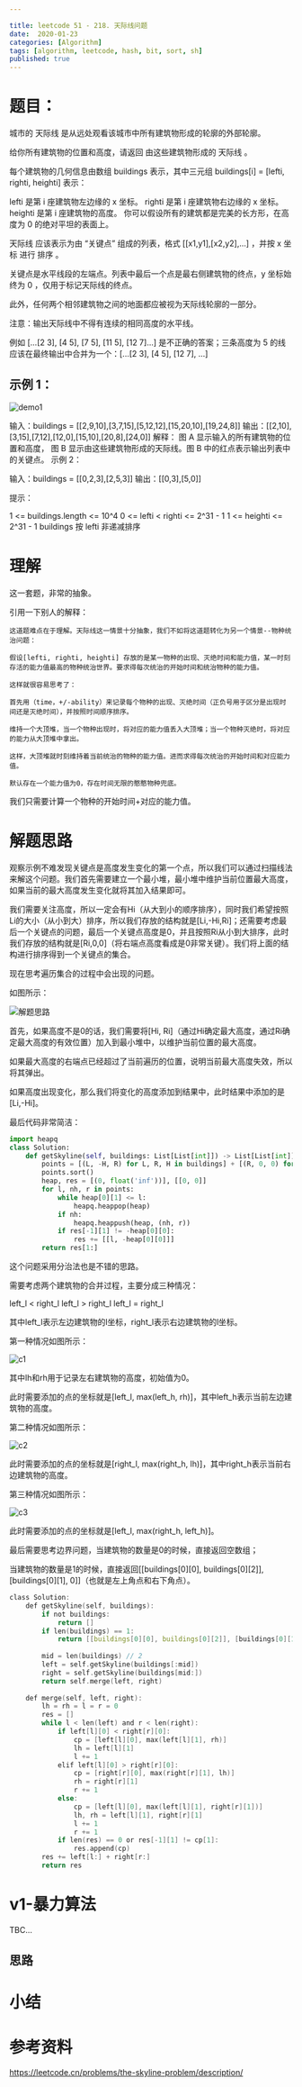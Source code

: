 ```yaml
---

title: leetcode 51 - 218. 天际线问题
date:  2020-01-23 
categories: [Algorithm]
tags: [algorithm, leetcode, hash, bit, sort, sh]
published: true
---
```


# 题目：

城市的 天际线 是从远处观看该城市中所有建筑物形成的轮廓的外部轮廓。

给你所有建筑物的位置和高度，请返回 由这些建筑物形成的 天际线 。

每个建筑物的几何信息由数组 buildings 表示，其中三元组 buildings[i] = [lefti, righti, heighti] 表示：

lefti 是第 i 座建筑物左边缘的 x 坐标。
righti 是第 i 座建筑物右边缘的 x 坐标。
heighti 是第 i 座建筑物的高度。
你可以假设所有的建筑都是完美的长方形，在高度为 0 的绝对平坦的表面上。

天际线 应该表示为由 “关键点” 组成的列表，格式 [[x1,y1],[x2,y2],...] ，并按 x 坐标 进行 排序 。

关键点是水平线段的左端点。列表中最后一个点是最右侧建筑物的终点，y 坐标始终为 0 ，仅用于标记天际线的终点。

此外，任何两个相邻建筑物之间的地面都应被视为天际线轮廓的一部分。

注意：输出天际线中不得有连续的相同高度的水平线。

例如 [...[2 3], [4 5], [7 5], [11 5], [12 7]...] 是不正确的答案；三条高度为 5 的线应该在最终输出中合并为一个：[...[2 3], [4 5], [12 7], ...]

## 示例 1：

![demo1](https://assets.leetcode.com/uploads/2020/12/01/merged.jpg)

输入：buildings = [[2,9,10],[3,7,15],[5,12,12],[15,20,10],[19,24,8]]
输出：[[2,10],[3,15],[7,12],[12,0],[15,10],[20,8],[24,0]]
解释：
图 A 显示输入的所有建筑物的位置和高度，
图 B 显示由这些建筑物形成的天际线。图 B 中的红点表示输出列表中的关键点。
示例 2：

输入：buildings = [[0,2,3],[2,5,3]]
输出：[[0,3],[5,0]]
 

提示：

1 <= buildings.length <= 10^4
0 <= lefti < righti <= 2^31 - 1
1 <= heighti <= 2^31 - 1
buildings 按 lefti 非递减排序


# 理解

这一套题，非常的抽象。

引用一下别人的解释：

```
这道题难点在于理解。天际线这一情景十分抽象，我们不如将这道题转化为另一个情景--物种统治问题：

假设[lefti, righti, heighti] 存放的是某一物种的出现、灭绝时间和能力值，某一时刻存活的能力值最高的物种统治世界。要求得每次统治的开始时间和统治物种的能力值。

这样就很容易思考了：

首先用（time，+/-ability）来记录每个物种的出现、灭绝时间（正负号用于区分是出现时间还是灭绝时间），并按照时间顺序排序。

维持一个大顶堆，当一个物种出现时，将对应的能力值丢入大顶堆；当一个物种灭绝时，将对应的能力从大顶堆中拿出。

这样，大顶堆就时刻维持着当前统治的物种的能力值。进而求得每次统治的开始时间和对应能力值。

默认存在一个能力值为0，存在时间无限的憨憨物种兜底。
```

我们只需要计算一个物种的开始时间+对应的能力值。


# 解题思路

观察示例不难发现关键点是高度发生变化的第一个点，所以我们可以通过扫描线法来解这个问题。我们首先需要建立一个最小堆，最小堆中维护当前位置最大高度，如果当前的最大高度发生变化就将其加入结果即可。

我们需要关注高度，所以一定会有Hi（从大到小的顺序排序），同时我们希望按照Li的大小（从小到大）排序，所以我们存放的结构就是[Li,-Hi,Ri]；还需要考虑最后一个关键点的问题，最后一个关键点高度是0，并且按照Ri从小到大排序，此时我们存放的结构就是[Ri,0,0]（将右端点高度看成是0非常关键）。我们将上面的结构进行排序得到一个关键点的集合。

现在思考遍历集合的过程中会出现的问题。

如图所示：

![解题思路](https://i-blog.csdnimg.cn/blog_migrate/c8a99d9a68e56a229d5932f267eb0451.gif)

首先，如果高度不是0的话，我们需要将[Hi, Ri]（通过Hi确定最大高度，通过Ri确定最大高度的有效位置）加入到最小堆中，以维护当前位置的最大高度。

如果最大高度的右端点已经超过了当前遍历的位置，说明当前最大高度失效，所以将其弹出。

如果高度出现变化，那么我们将变化的高度添加到结果中，此时结果中添加的是[Li,-Hi]。

最后代码非常简洁：


```python
import heapq
class Solution:
    def getSkyline(self, buildings: List[List[int]]) -> List[List[int]]:
        points = [(L, -H, R) for L, R, H in buildings] + [(R, 0, 0) for R in set(r for _, r, _ in buildings)]
        points.sort()
        heap, res = [(0, float('inf'))], [[0, 0]]
        for l, nh, r in points:
            while heap[0][1] <= l:
                heapq.heappop(heap)
            if nh:
                heapq.heappush(heap, (nh, r))
            if res[-1][1] != -heap[0][0]:
                res += [[l, -heap[0][0]]]
        return res[1:]
```

这个问题采用分治法也是不错的思路。

需要考虑两个建筑物的合并过程，主要分成三种情况：

left_l < right_l
left_l > right_l
left_l = right_l

其中left_l表示左边建筑物的l坐标，right_l表示右边建筑物的l坐标。

第一种情况如图所示：

![c1](https://i-blog.csdnimg.cn/blog_migrate/d585fd45112cd5ea22ea5d23e23ae707.png)

其中lh和rh用于记录左右建筑物的高度，初始值为0。

此时需要添加的点的坐标就是[left_l, max(left_h, rh)]，其中left_h表示当前左边建筑物的高度。

第二种情况如图所示：

![c2](https://i-blog.csdnimg.cn/blog_migrate/b1dcd60068f95f0bc6ed4292a4d01e68.png)

此时需要添加的点的坐标就是[right_l, max(right_h, lh)]，其中right_h表示当前右边建筑物的高度。

第三种情况如图所示：

![c3](https://i-blog.csdnimg.cn/blog_migrate/9757060ef8ce6baf2aeaf13de94b7259.png)

此时需要添加的点的坐标就是[left_l, max(right_h, left_h)]。

最后需要思考边界问题，当建筑物的数量是0的时候，直接返回空数组；

当建筑物的数量是1的时候，直接返回[[buildings[0][0], buildings[0][2]], [buildings[0][1], 0]]（也就是左上角点和右下角点）。

```c
class Solution:
    def getSkyline(self, buildings):
        if not buildings: 
            return []
        if len(buildings) == 1:
            return [[buildings[0][0], buildings[0][2]], [buildings[0][1], 0]]
        
        mid = len(buildings) // 2
        left = self.getSkyline(buildings[:mid])
        right = self.getSkyline(buildings[mid:])
        return self.merge(left, right)
    
    def merge(self, left, right):
        lh = rh = l = r = 0
        res = []
        while l < len(left) and r < len(right):
            if left[l][0] < right[r][0]:
                cp = [left[l][0], max(left[l][1], rh)]
                lh = left[l][1]
                l += 1
            elif left[l][0] > right[r][0]:
                cp = [right[r][0], max(right[r][1], lh)]
                rh = right[r][1]
                r += 1
            else:
                cp = [left[l][0], max(left[l][1], right[r][1])]
                lh, rh = left[l][1], right[r][1]
                l += 1
                r += 1
            if len(res) == 0 or res[-1][1] != cp[1]:
                res.append(cp)
        res += left[l:] + right[r:]
        return res
```

# v1-暴力算法

TBC...

## 思路





# 小结



# 参考资料

https://leetcode.cn/problems/the-skyline-problem/description/

